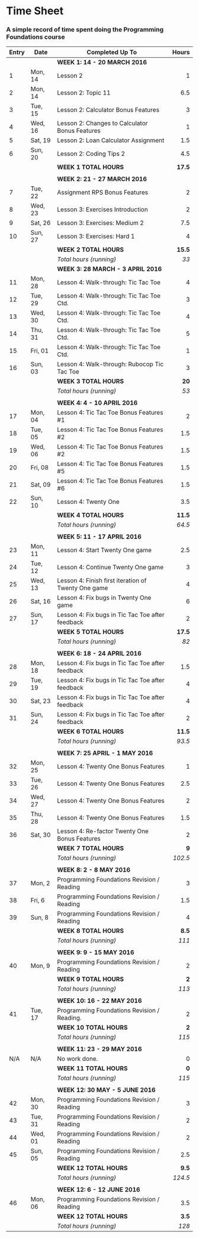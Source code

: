 # Time Sheet

### A simple record of time spent doing the Programming Foundations course

| Entry | Date    | Completed Up To                                     | Hours     |
| ----- | --------| --------------------------------------------------- | --------: |
|       |         | **WEEK 1: 14 - 20 MARCH 2016**                      |           |
| 1     | Mon, 14 | Lesson 2                                            | 1         |
| 2     | Mon, 14 | Lesson 2: Topic 11                                  | 6.5       |
| 3     | Tue, 15 | Lesson 2: Calculator Bonus Features                 | 3         |
| 4     | Wed, 16 | Lesson 2: Changes to Calculator Bonus Features      | 1         |
| 5     | Sat, 19 | Lesson 2: Loan Calculator Assignment                | 1.5       |
| 6     | Sun, 20 | Lesson 2: Coding Tips 2                             | 4.5       |
|       |         | **WEEK 1 TOTAL HOURS**                              | **17.5**  |
|       |         |                                                     |           |
|       |         | **WEEK 2: 21 - 27 MARCH 2016**                      |           |
| 7     | Tue, 22 | Assignment RPS Bonus Features                       | 2         |
| 8     | Wed, 23 | Lesson 3: Exercises Introduction                    | 2         |
| 9     | Sat, 26 | Lesson 3: Exercises: Medium 2                       | 7.5       |
| 10    | Sun, 27 | Lesson 3: Exercises: Hard 1                         | 4         |
|       |         | **WEEK 2 TOTAL HOURS**                              | **15.5**  |
|       |         | *Total hours (running)*                             | *33*      |
|       |         | **WEEK 3: 28 MARCH - 3 APRIL 2016**                 |           |
| 11    | Mon, 28 | Lesson 4: Walk-through: Tic Tac Toe                 | 4         |
| 12    | Tue, 29 | Lesson 4: Walk-through: Tic Tac Toe Ctd.            | 3         |
| 13    | Wed, 30 | Lesson 4: Walk-through: Tic Tac Toe Ctd.            | 4         |
| 14    | Thu, 31 | Lesson 4: Walk-through: Tic Tac Toe Ctd.            | 5         |
| 15    | Fri, 01 | Lesson 4: Walk-through: Tic Tac Toe Ctd.            | 1         |
| 16    | Sun, 03 | Lesson 4: Walk-through: Rubocop Tic Tac Toe         | 3         |
|       |         | **WEEK 3 TOTAL HOURS**                              | **20**    |
|       |         | *Total hours (running)*                             | *53*      |
|       |         |                                                     |           |
|       |         | **WEEK 4: 4 - 10 APRIL 2016**                       |           |
| 17    | Mon, 04 | Lesson 4: Tic Tac Toe Bonus Features #1             | 2         |
| 18    | Tue, 05 | Lesson 4: Tic Tac Toe Bonus Features #2             | 1.5       |
| 19    | Wed, 06 | Lesson 4: Tic Tac Toe Bonus Features #2             | 1.5       |
| 20    | Fri, 08 | Lesson 4: Tic Tac Toe Bonus Features #5             | 1.5       |
| 21    | Sat, 09 | Lesson 4: Tic Tac Toe Bonus Features #6             | 1.5       |
| 22    | Sun, 10 | Lesson 4: Twenty One                                | 3.5       |
|       |         | **WEEK 4 TOTAL HOURS**                              | **11.5**  |
|       |         | *Total hours (running)*                             | *64.5*    |
|       |         |                                                     |           |
|       |         | **WEEK 5: 11 - 17 APRIL 2016**                      |           |
| 23    | Mon, 11 | Lesson 4: Start Twenty One game                     | 2.5       |
| 24    | Tue, 12 | Lesson 4: Continue Twenty One game                  | 3         |
| 25    | Wed, 13 | Lesson 4: Finish first iteration of Twenty One game | 4         |
| 26    | Sat, 16 | Lesson 4: Fix bugs in Twenty One game               | 6         |
| 27    | Sun, 17 | Lesson 4: Fix bugs in Tic Tac Toe after feedback    | 2         |
|       |         | **WEEK 5 TOTAL HOURS**                              | **17.5**  |
|       |         | *Total hours (running)*                             | *82*      |
|       |         |                                                     |           |
|       |         | **WEEK 6: 18 - 24 APRIL 2016**                      |           |
| 28    | Mon, 18 | Lesson 4: Fix bugs in Tic Tac Toe after feedback    | 1.5       |
| 29    | Tue, 19 | Lesson 4: Fix bugs in Tic Tac Toe after feedback    | 4         |
| 30    | Sat, 23 | Lesson 4: Fix bugs in Tic Tac Toe after feedback    | 4         |
| 31    | Sun, 24 | Lesson 4: Fix bugs in Tic Tac Toe after feedback    | 2         |
|       |         | **WEEK 6 TOTAL HOURS**                              | **11.5**  |
|       |         | *Total hours (running)*                             | *93.5*    |
|       |         |                                                     |           |
|       |         | **WEEK 7: 25 APRIL - 1 MAY 2016**                   |           |
| 32    | Mon, 25 | Lesson 4: Twenty One Bonus Features                 | 1         |
| 33    | Tue, 26 | Lesson 4: Twenty One Bonus Features                 | 2.5       |
| 34    | Wed, 27 | Lesson 4: Twenty One Bonus Features                 | 2         |
| 35    | Thu, 28 | Lesson 4: Twenty One Bonus Features                 | 1.5       |
| 36    | Sat, 30 | Lesson 4: Re-factor Twenty One Bonus Features       | 2         |
|       |         | **WEEK 7 TOTAL HOURS**                              | **9**     |
|       |         | *Total hours (running)*                             | *102.5*   |
|       |         |                                                     |           |
|       |         | **WEEK 8: 2 - 8 MAY 2016**                          |           |
| 37    | Mon, 2  | Programming Foundations Revision / Reading          | 3         |
| 38    | Fri, 6  | Programming Foundations Revision / Reading          | 1.5       |
| 39    | Sun, 8  | Programming Foundations Revision / Reading          | 4         |
|       |         | **WEEK 8 TOTAL HOURS**                              | **8.5**   |
|       |         | *Total hours (running)*                             | *111*     |
|       |         |                                                     |           |
|       |         | **WEEK 9: 9 - 15 MAY 2016**                         |           |
| 40    | Mon, 9  | Programming Foundations Revision / Reading          | 2         |
|       |         | **WEEK 9 TOTAL HOURS**                              | **2**     |
|       |         | *Total hours (running)*                             | *113*     |
|       |         |                                                     |           |
|       |         | **WEEK 10: 16 - 22 MAY 2016**                       |           |
| 41    | Tue, 17 | Programming Foundations Revision / Reading.         | 2         |
|       |         | **WEEK 10 TOTAL HOURS**                             | **2**     |
|       |         | *Total hours (running)*                             | *115*     |
|       |         |                                                     |           |
|       |         | **WEEK 11: 23 - 29 MAY 2016**                       |           |
| N/A   | N/A     | No work done.                                       | 0         |
|       |         | **WEEK 11 TOTAL HOURS**                             | **0**     |
|       |         | *Total hours (running)*                             | *115*     |
|       |         |                                                     |           |
|       |         | **WEEK 12: 30 MAY - 5 JUNE 2016**                   |           |
| 42    | Mon, 30 | Programming Foundations Revision / Reading          | 3         |
| 43    | Tue, 31 | Programming Foundations Revision / Reading          | 2         |
| 44    | Wed, 01 | Programming Foundations Revision / Reading          | 2         |
| 45    | Sun, 05 | Programming Foundations Revision / Reading          | 2.5       |
|       |         | **WEEK 12 TOTAL HOURS**                             | **9.5**   |
|       |         | *Total hours (running)*                             | *124.5*   |
|       |         |                                                     |           |
|       |         | **WEEK 12: 6 - 12 JUNE 2016**                       |           |
| 46    | Mon, 06 | Programming Foundations Revision / Reading          | 3.5       |
|       |         | **WEEK 12 TOTAL HOURS**                             | **3.5**   |
|       |         | *Total hours (running)*                             | *128*     |
